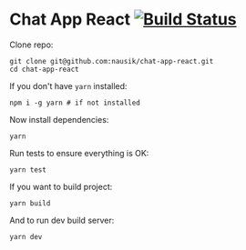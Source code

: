 Chat App React [![Build Status](https://travis-ci.org/nausik/chat-app-react.svg?branch=master)](https://travis-ci.org/nausik/chat-app-react)
==============

Clone repo:

```
git clone git@github.com:nausik/chat-app-react.git
cd chat-app-react
```

If you don't have `yarn` installed:

```
npm i -g yarn # if not installed
```

Now install dependencies:

```
yarn
```

Run tests to ensure everything is OK:

```
yarn test
```

If you want to build project:

```
yarn build
```

And to run dev build server:

```
yarn dev
```
